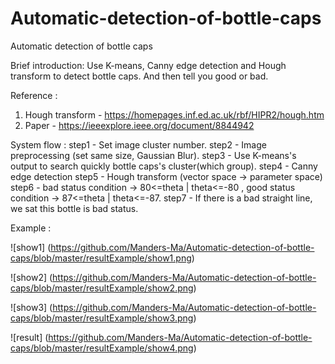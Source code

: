 # Automatic-detection-of-bottle-caps
Automatic detection of bottle caps

Brief introduction: Use K-means, Canny edge detection and Hough transform to detect bottle caps. And then tell you good or bad.

Reference : 
1. Hough transform - https://homepages.inf.ed.ac.uk/rbf/HIPR2/hough.htm
2. Paper - https://ieeexplore.ieee.org/document/8844942


System flow :
step1 - Set image cluster number.
step2 - Image preprocessing (set same size, Gaussian Blur).
step3 - Use K-means's output to search quickly bottle caps's cluster(which group).
step4 - Canny edge detection
step5 - Hough transform (vector space -> parameter space)
step6 - bad status condition -> 80<=theta | theta<=-80  ,   good status condition -> 87<=theta | theta<=-87.
step7 - If there is a bad straight line, we sat this bottle is bad status.

Example :

![show1] (https://github.com/Manders-Ma/Automatic-detection-of-bottle-caps/blob/master/resultExample/show1.png)

![show2] (https://github.com/Manders-Ma/Automatic-detection-of-bottle-caps/blob/master/resultExample/show2.png)

![show3] (https://github.com/Manders-Ma/Automatic-detection-of-bottle-caps/blob/master/resultExample/show3.png)

![result] (https://github.com/Manders-Ma/Automatic-detection-of-bottle-caps/blob/master/resultExample/show4.png)

